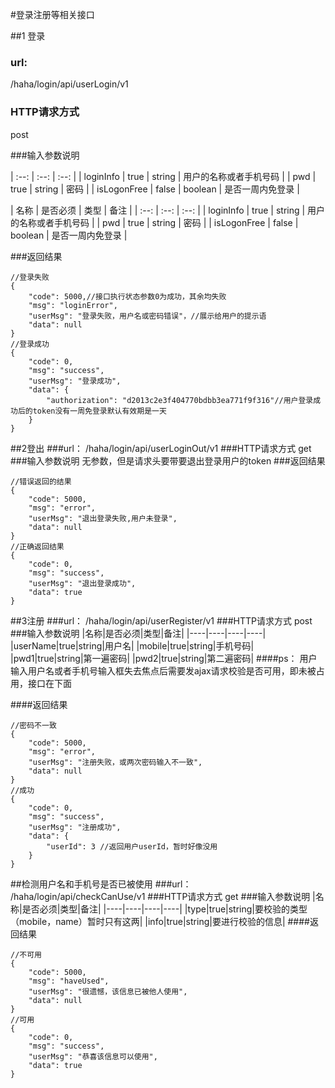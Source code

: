 #登录注册等相关接口

##1 登录

### url:
/haha/login/api/userLogin/v1

### HTTP请求方式
post

###输入参数说明


| :--: | :--: | :--: |
| loginInfo | true | string | 用户的名称或者手机号码 |
| pwd | true | string | 密码 |
| isLogonFree | false | boolean | 是否一周内免登录 |

| 名称 | 是否必须 | 类型 | 备注 |
| :--: | :--: | :--: |
| loginInfo | true | string | 用户的名称或者手机号码 |
| pwd | true | string | 密码 |
| isLogonFree | false | boolean | 是否一周内免登录 |


###返回结果
```````````
//登录失败
{
    "code": 5000,//接口执行状态参数0为成功，其余均失败
    "msg": "loginError",
    "userMsg": "登录失败，用户名或密码错误"，//展示给用户的提示语
    "data": null
}
//登录成功
{
    "code": 0,
    "msg": "success",
    "userMsg": "登录成功",
    "data": {
        "authorization": "d2013c2e3f404770bdbb3ea771f9f316"//用户登录成功后的token没有一周免登录默认有效期是一天
    }
}
```````````
##2登出
###url：
/haha/login/api/userLoginOut/v1
###HTTP请求方式
get
###输入参数说明
无参数，但是请求头要带要退出登录用户的token
###返回结果
````
//错误返回的结果
{
    "code": 5000,
    "msg": "error",
    "userMsg": "退出登录失败,用户未登录",
    "data": null
}
//正确返回结果
{
    "code": 0,
    "msg": "success",
    "userMsg": "退出登录成功",
    "data": true
}

````
##3注册
###url：
/haha/login/api/userRegister/v1
###HTTP请求方式
post
###输入参数说明
|名称|是否必须|类型|备注|
|----|----|----|----|
|userName|true|string|用户名|
|mobile|true|string|手机号码|
|pwd1|true|string|第一遍密码|
|pwd2|true|string|第二遍密码|
####ps：
用户输入用户名或者手机号输入框失去焦点后需要发ajax请求校验是否可用，即未被占用，接口在下面

####返回结果
```
//密码不一致
{
    "code": 5000,
    "msg": "error",
    "userMsg": "注册失败，或两次密码输入不一致",
    "data": null
}
//成功
{
    "code": 0,
    "msg": "success",
    "userMsg": "注册成功",
    "data": {
        "userId": 3 //返回用户userId，暂时好像没用
    }
}
```
##检测用户名和手机号是否已被使用
###url：
/haha/login/api/checkCanUse/v1
###HTTP请求方式
get
###输入参数说明
|名称|是否必须|类型|备注|
|----|----|----|----|
|type|true|string|要校验的类型（mobile，name）暂时只有这两|
|info|true|string|要进行校验的信息|
####返回结果
```
//不可用
{
    "code": 5000,
    "msg": "haveUsed",
    "userMsg": "很遗憾，该信息已被他人使用",
    "data": null
}
//可用
{
    "code": 0,
    "msg": "success",
    "userMsg": "恭喜该信息可以使用",
    "data": true
}
```
